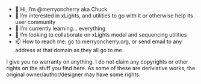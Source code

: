 - 👋 Hi, I’m @merryoncherry aka Chuck
- 👀 I’m interested in xLights, and utilities to go with it or otherwise help its user community
- 🌱 I’m currently learning... everything
- 💞️ I’m looking to collaborate on xLights model and sequencing utilities
- 📫 How to reach me: go to merryoncherry.org, or send email to any address at that domain as they all go to me

I give you no warranty on anything.  I do not claim any copyrights or other rights on the stuff you find here.  As some of these are deriviative works, the original owner/author/designer may have some rights.

<!---
merryoncherry/merryoncherry is a ✨ special ✨ repository because its `README.md` (this file) appears on your GitHub profile.
You can click the Preview link to take a look at your changes.
--->
